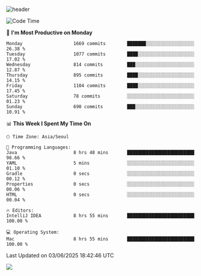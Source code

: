 ![header](https://capsule-render.vercel.app/api?type=Egg&color=timeAuto&height=300&section=header&text=PoPo&fontSize=90&animation=fadeIn)

  <!--START_SECTION:waka-->
![Code Time](http://img.shields.io/badge/Code%20Time-2%2C738%20hrs%2042%20mins-blue)

📅 **I'm Most Productive on Monday** 

```text
Monday                   1669 commits        ███████░░░░░░░░░░░░░░░░░░   26.38 % 
Tuesday                  1077 commits        ████░░░░░░░░░░░░░░░░░░░░░   17.02 % 
Wednesday                814 commits         ███░░░░░░░░░░░░░░░░░░░░░░   12.87 % 
Thursday                 895 commits         ████░░░░░░░░░░░░░░░░░░░░░   14.15 % 
Friday                   1104 commits        ████░░░░░░░░░░░░░░░░░░░░░   17.45 % 
Saturday                 78 commits          ░░░░░░░░░░░░░░░░░░░░░░░░░   01.23 % 
Sunday                   690 commits         ███░░░░░░░░░░░░░░░░░░░░░░   10.91 % 
```


📊 **This Week I Spent My Time On** 

```text
🕑︎ Time Zone: Asia/Seoul

💬 Programming Languages: 
Java                     8 hrs 48 mins       █████████████████████████   98.66 % 
YAML                     5 mins              ░░░░░░░░░░░░░░░░░░░░░░░░░   01.10 % 
Gradle                   0 secs              ░░░░░░░░░░░░░░░░░░░░░░░░░   00.12 % 
Properties               0 secs              ░░░░░░░░░░░░░░░░░░░░░░░░░   00.06 % 
HTML                     0 secs              ░░░░░░░░░░░░░░░░░░░░░░░░░   00.04 % 

🔥 Editors: 
IntelliJ IDEA            8 hrs 55 mins       █████████████████████████   100.00 % 

💻 Operating System: 
Mac                      8 hrs 55 mins       █████████████████████████   100.00 % 
```


 Last Updated on 03/06/2025 18:42:46 UTC
<!--END_SECTION:waka-->



<img src="https://capsule-render.vercel.app/api?type=Egg&color=timeAuto&height=300&section=footer&text=PoPo&fontSize=90&animation=fadeIn&reversal=true" />
